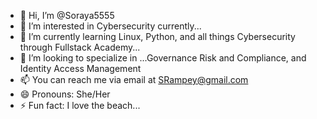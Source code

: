 - 👋 Hi, I’m @Soraya5555
- 👀 I’m interested in Cybersecurity currently...
- 🌱 I’m currently learning Linux, Python, and all things Cybersecurity through Fullstack Academy...
- 💞️ I’m looking to specialize in ...Governance Risk and Compliance, and Identity Access Management
- 📫 You can reach me via email at SRampey@gmail.com
- 😄 Pronouns: She/Her
- ⚡ Fun fact: I love the beach...

<!---
Soraya5555/Soraya5555 is a ✨ special ✨ repository because its `README.md` (this file) appears on your GitHub profile.
You can click the Preview link to take a look at your changes.
--->
